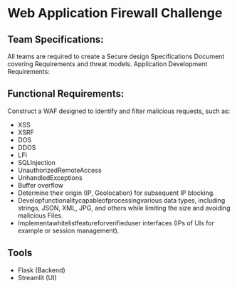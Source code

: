 # Web Application Firewall Challenge

## Team Specifications:

All teams are required to create a Secure design Specifications Document covering Requirements and threat models.
Application Development Requirements:

## Functional Requirements:

Construct a WAF designed to identify and filter malicious requests, such as:
- XSS
- XSRF
- DOS
- DDOS
- LFI
- SQLInjection
- UnauthorizedRemoteAccess
- UnhandledExceptions
- Buffer overflow
- Determine their origin (IP, Geolocation) for subsequent IP blocking.
- Developfunctionalitycapableofprocessingvarious data types, including strings, JSON, XML, JPG, and others while limiting the size and avoiding malicious Files.
- Implementawhitelistfeatureforverifieduser interfaces (IPs of UIs for example or session management).

## Tools

- Flask (Backend)
- Streamlit (UI)
